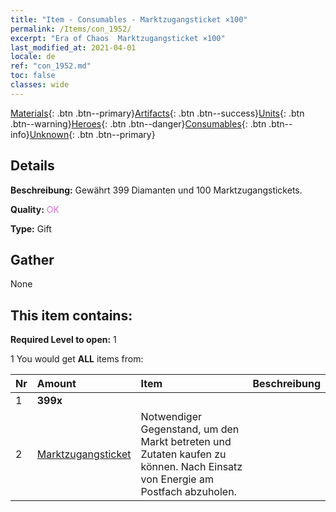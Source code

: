 ```yaml
---
title: "Item - Consumables - Marktzugangsticket ×100"
permalink: /Items/con_1952/
excerpt: "Era of Chaos  Marktzugangsticket ×100"
last_modified_at: 2021-04-01
locale: de
ref: "con_1952.md"
toc: false
classes: wide
---
```

 [Materials](/de/Items/){: .btn .btn--primary}[Artifacts](/de/Items/Artifacts/){: .btn .btn--success}[Units](/de/Items/Units/){: .btn .btn--warning}[Heroes](/de/Items/Heroes/){: .btn .btn--danger}[Consumables](/de/Items/Consumables/){: .btn .btn--info}[Unknown](/de/Items/Unknown/){: .btn .btn--primary}

## Details
 **Beschreibung:** Gewährt 399 Diamanten und 100 Marktzugangstickets.

 **Quality:** <span style="color: #DA70D6">OK</span>

 **Type:** Gift

## Gather

  None

## This item contains:

 **Required Level to open:** 1

 1 You would get **ALL** items  from:

  | Nr | Amount |     Item    | Beschreibung |
  |:---|:-------|:------------|:-----------:|
  | 1 |  **399x** | <i class="fas fa-gem"/> |  | 
  | 2 | [Marktzugangsticket](/de/Items/con_1157/) | Notwendiger Gegenstand, um den Markt betreten und Zutaten kaufen zu können. Nach Einsatz von Energie am Postfach abzuholen. | 

